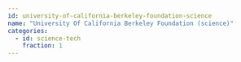 ```yaml
---
id: university-of-california-berkeley-foundation-science
name: "University Of California Berkeley Foundation (science)"
categories:
  - id: science-tech
    fraction: 1
--- 
```

